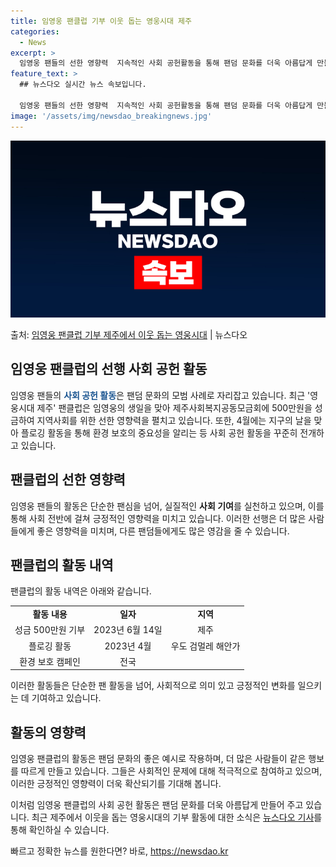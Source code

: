 ```yaml
---
title: 임영웅 팬클럽 기부 이웃 돕는 영웅시대 제주
categories:
  - News
excerpt: >
  임영웅 팬들의 선한 영향력  지속적인 사회 공헌활동을 통해 팬덤 문화를 더욱 아름답게 만들어 가는 임영웅 팬…
feature_text: >
  ## 뉴스다오 실시간 뉴스 속보입니다.

  임영웅 팬들의 선한 영향력  지속적인 사회 공헌활동을 통해 팬덤 문화를 더욱 아름답게 만들어 가는 임영웅 팬…
image: '/assets/img/newsdao_breakingnews.jpg'
---
```


![뉴스다오 속보](/assets/img/newsdao_breakingnews.jpg)

<p>출처: <a href="https://newsdao.kr/4409" rel="dofollow">임영웅 팬클럽 기부 제주에서 이웃 돕는 영웅시대</a> | 뉴스다오</p>

<h2 data-ke-size="size26">임영웅 팬클럽의 선행 사회 공헌 활동</h2>
임영웅 팬들의 <b><span style="color: #1a5490;">사회 공헌 활동</span></b>은 팬덤 문화의 모범 사례로 자리잡고 있습니다. 최근 '영웅시대 제주' 팬클럽은 임영웅의 생일을 맞아 제주사회복지공동모금회에 500만원을 성금하여 지역사회를 위한 선한 영향력을 펼치고 있습니다. 또한, 4월에는 지구의 날을 맞아 플로깅 활동을 통해 환경 보호의 중요성을 알리는 등 사회 공헌 활동을 꾸준히 전개하고 있습니다.

<h2 data-ke-size="size26">팬클럽의 선한 영향력</h2>
임영웅 팬들의 활동은 단순한 팬심을 넘어, 실질적인 <b>사회 기여</b>를 실천하고 있으며, 이를 통해 사회 전반에 걸쳐 긍정적인 영향력을 미치고 있습니다. 이러한 선행은 더 많은 사람들에게 좋은 영향력을 미치며, 다른 팬덤들에게도 많은 영감을 줄 수 있습니다.

<h2 data-ke-size="size26">팬클럽의 활동 내역</h2>
팬클럽의 활동 내역은 아래와 같습니다.
<table>
  <tbody>
    <tr>
      <td style="text-align: center; height: 17px;"><b>활동 내용</b></td>
      <td style="text-align: center; height: 17px;"><b>일자</b></td>
      <td style="text-align: center; height: 17px;"><b>지역</b></td>
    </tr>
    <tr>
      <td style="text-align: center; height: 17px;">성금 500만원 기부</td>
      <td style="text-align: center; height: 17px;">2023년 6월 14일</td>
      <td style="text-align: center; height: 17px;">제주</td>
    </tr>
    <tr>
      <td style="text-align: center; height: 17px;">플로깅 활동</td>
      <td style="text-align: center; height: 17px;">2023년 4월</td>
      <td style="text-align: center; height: 17px;">우도 검멀레 해안가</td>
    </tr>
    <tr>
      <td style="text-align: center; height: 17px;">환경 보호 캠페인</td>
      <td style="text-align: center; height: 17px;">전국</td>
      <td style="text-align: center; height: 17px;"></td>
    </tr>
  </tbody>
</table>
이러한 활동들은 단순한 팬 활동을 넘어, 사회적으로 의미 있고 긍정적인 변화를 일으키는 데 기여하고 있습니다. 

<h2 data-ke-size="size26">활동의 영향력</h2>
임영웅 팬클럽의 활동은 팬덤 문화의 좋은 예시로 작용하며, 더 많은 사람들이 같은 행보를 따르게 만들고 있습니다. 그들은 사회적인 문제에 대해 적극적으로 참여하고 있으며, 이러한 긍정적인 영향력이 더욱 확산되기를 기대해 봅니다. 

이처럼 임영웅 팬클럽의 사회 공헌 활동은 팬덤 문화를 더욱 아름답게 만들어 주고 있습니다. 최근 제주에서 이웃을 돕는 영웅시대의 기부 활동에 대한 소식은 [뉴스다오 기사](https://newsdao.kr/4409)를 통해 확인하실 수 있습니다. 

빠르고 정확한 뉴스를 원한다면? 바로, <a href="https://newsdao.kr" rel="dofollow">https://newsdao.kr</a>


    
